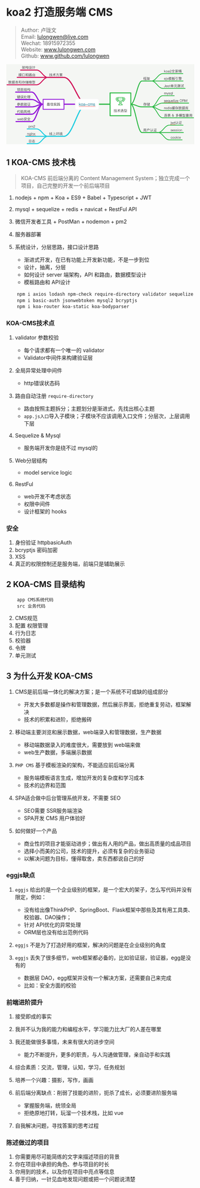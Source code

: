 # koa2 打造服务端 CMS

> Author: 卢珑文 <br>
> Email: lulongwen@live.com <br>
> Wechat: 18915972355 <br>
> Website: www.lulongwen.com <br>
> Github: www.github.com/lulongwen <br>

![卢珑文的 JavaScript 技术栈](assets/images/koa-cms.jpg)


## 1 KOA-CMS 技术栈

> KOA-CMS 前后端分离的 Content Management System；独立完成一个项目，自己完整的开发一个前后端项目

1. nodejs + npm + Koa + ES9 + Babel + Typescript + JWT

2. mysql + sequelize + redis + navicat + RestFul API

3. 微信开发者工具 + PostMan + nodemon + pm2
4. 服务器部署
5. 系统设计，分层思路，接口设计思路
    - 渐进式开发，在已有功能上开发新功能，不是一步到位
    - 设计，抽离，分层
    - 如何设计 server 端架构，API 和路由，数据模型设计
    - 模板路由和 API设计

```bash
    npm i axios lodash npm-check require-directory validator sequelize
    npm i basic-auth jsonwebtoken mysql2 bcryptjs
    npm i koa-router koa-static koa-bodyparser
```

### KOA-CMS技术点

1. validator 参数校验
    - 每个请求都有一个唯一的 validator
    - Validator中间件来构建验证层
    
2. 全局异常处理中间件
    - http错误状态码
    
3. 路由自动注册 `require-directory`
    - 路由按照主题拆分；主题划分是渐进式，先找出核心主题
    - `app.js入口`导入子模块；子模块不应该调用入口文件；分层次，上层调用下层
    
4. Sequelize & Mysql
    - 服务端开发你是绕不过 mysql的
5. Web分层结构
    - model service logic
6. RestFul
    - web开发不考虑状态
    - 权限中间件
    - 设计框架的 hooks

### 安全

1. 身份验证 httpbasicAuth
2. bcryptjs 密码加密
3. XSS
4. 真正的权限控制还是服务端，前端只是辅助展示




## 2 KOA-CMS 目录结构

```tree
    app CMS系统代码
    src 业务代码
```
2. CMS规范
3. 配置
    权限管理
4. 行为日志
5. 校验器
6. 令牌
8. 单元测试




## 3 为什么开发 KOA-CMS

1. CMS是前后端一体化的解决方案；是一个系统不可或缺的组成部分
    - 开发大多数都是操作和管理数据，然后展示界面，拒绝重复劳动，框架解决
    - 技术的积累和进阶，拒绝搬砖
    
2. 移动端主要浏览和展示数据，web端录入和管理数据，生产数据
    - 移动端数据录入的难度很大，需要放到 web端来做
    - web生产数据，多端展示数据

3. `PHP CMS` 基于模板渲染的架构，不能适应前后端分离
    - 服务端模板语言生成，增加开发的复杂度和学习成本
    - 技术的边界和范围

4. SPA适合做中后台管理系统开发，不需要 SEO
    - SEO需要 SSR服务端渲染
    - SPA开发 CMS 用户体验好

6. 如何做好一个产品
    - 商业性的项目才能驱动进步；做出有人用的产品，做出高质量的成品项目
    - 选择小而美的公司，技术的提升，必须有复杂的业务驱动
    - 以解决问题为目标，懂得取舍，卖东西都说自己的好
    
    


### eggjs缺点

1. `eggjs` 给出的是一个企业级别的框架，是一个宏大的架子，怎么写代码并没有限定，例如：
    - 没有给出像ThinkPHP、SpringBoot、Flask框架中那些及其有用工具类、校验器、DAO操作；
    - 针对 API优化的异常处理
    - ORM层也没有给出范例代码

2. `eggjs` 不是为了打造好用的框架，解决的问题是在企业级别的角度
3. `eggjs` 丢失了很多细节，web框架都必备的，比如验证层，验证器，egg是没有的
    - 数据层 DAO，egg框架并没有一个解决方案，还需要自己来完成
    - 比如：安全方面的校验   
    
    


### 前端进阶提升

1. 接受即成的事实

2. 我并不认为我的能力和编程水平，学习能力比大厂的人差在哪里

3. 我还能做很多事情，未来有很大的进步空间
    
    - 能力不断提升，更多的职责，与人沟通做管理，亲自动手和实践
    
4. 综合素质：交流，管理，认知，学习，任务规划

5. 培养一个兴趣：摄影，写作，画画

6. 前后端分离缺点：削弱了技能的进阶，扼杀了成长，必须要进阶服务端
    - 掌握服务端，统领全局
    - 拒绝原地打转，玩溜一个技术栈，比如 vue

7. 自我解决问题，寻找答案的思考过程

    


### 陈述做过的项目

1. 你需要用尽可能简练的文字来描述项目的背景
2. 你在项目中承担的角色、参与项目的时长
3. 你用到的技术，以及你在项目中亮点等信息
4. 善于归纳，一针见血地发现问题或把一个问题说清楚
